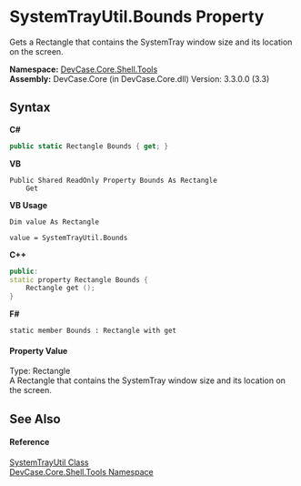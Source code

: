# SystemTrayUtil.Bounds Property 
 

Gets a Rectangle that contains the SystemTray window size and its location on the screen.

**Namespace:**&nbsp;<a href="N_DevCase_Core_Shell_Tools">DevCase.Core.Shell.Tools</a><br />**Assembly:**&nbsp;DevCase.Core (in DevCase.Core.dll) Version: 3.3.0.0 (3.3)

## Syntax

**C#**<br />
``` C#
public static Rectangle Bounds { get; }
```

**VB**<br />
``` VB
Public Shared ReadOnly Property Bounds As Rectangle
	Get
```

**VB Usage**<br />
``` VB Usage
Dim value As Rectangle

value = SystemTrayUtil.Bounds

```

**C++**<br />
``` C++
public:
static property Rectangle Bounds {
	Rectangle get ();
}
```

**F#**<br />
``` F#
static member Bounds : Rectangle with get

```


#### Property Value
Type: Rectangle<br />A Rectangle that contains the SystemTray window size and its location on the screen.

## See Also


#### Reference
<a href="T_DevCase_Core_Shell_Tools_SystemTrayUtil">SystemTrayUtil Class</a><br /><a href="N_DevCase_Core_Shell_Tools">DevCase.Core.Shell.Tools Namespace</a><br />